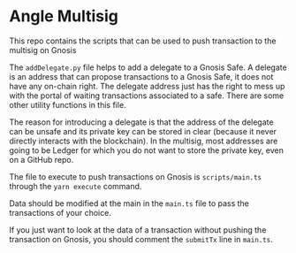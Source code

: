 # Angle Multisig

This repo contains the scripts that can be used to push transaction to the multisig on Gnosis

The `addDelegate.py` file helps to add a delegate to a Gnosis Safe. A delegate is an address that can propose transactions to a Gnosis Safe, it does not have any on-chain right. The delegate address just has the right to mess up with the portal of waiting transactions associated to a safe. There are some other utility functions in this file.

The reason for introducing a delegate is that the address of the delegate can be unsafe and its private key can be stored in clear (because it never directly interacts with the blockchain). In the multisig, most addresses are going to be Ledger for which you do not want to store the private key, even on a GitHub repo.

The file to execute to push transactions on Gnosis is `scripts/main.ts` through the `yarn execute` command.

Data should be modified at the main in the `main.ts` file to pass the transactions of your choice.

If you just want to look at the data of a transaction without pushing the transaction on Gnosis, you should comment the `submitTx` line in `main.ts`.
